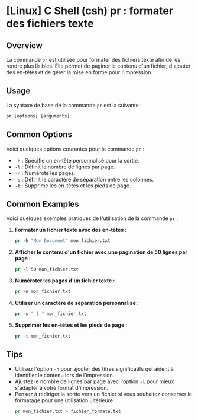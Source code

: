 # [Linux] C Shell (csh) pr : formater des fichiers texte

## Overview
La commande `pr` est utilisée pour formater des fichiers texte afin de les rendre plus lisibles. Elle permet de paginer le contenu d'un fichier, d'ajouter des en-têtes et de gérer la mise en forme pour l'impression.

## Usage
La syntaxe de base de la commande `pr` est la suivante :

```csh
pr [options] [arguments]
```

## Common Options
Voici quelques options courantes pour la commande `pr` :

- `-h` : Spécifie un en-tête personnalisé pour la sortie.
- `-l` : Définit le nombre de lignes par page.
- `-n` : Numérote les pages.
- `-s` : Définit le caractère de séparation entre les colonnes.
- `-t` : Supprime les en-têtes et les pieds de page.

## Common Examples
Voici quelques exemples pratiques de l'utilisation de la commande `pr` :

1. **Formater un fichier texte avec des en-têtes :**
   ```csh
   pr -h "Mon Document" mon_fichier.txt
   ```

2. **Afficher le contenu d'un fichier avec une pagination de 50 lignes par page :**
   ```csh
   pr -l 50 mon_fichier.txt
   ```

3. **Numéroter les pages d'un fichier texte :**
   ```csh
   pr -n mon_fichier.txt
   ```

4. **Utiliser un caractère de séparation personnalisé :**
   ```csh
   pr -s " | " mon_fichier.txt
   ```

5. **Supprimer les en-têtes et les pieds de page :**
   ```csh
   pr -t mon_fichier.txt
   ```

## Tips
- Utilisez l'option `-h` pour ajouter des titres significatifs qui aident à identifier le contenu lors de l'impression.
- Ajustez le nombre de lignes par page avec l'option `-l` pour mieux s'adapter à votre format d'impression.
- Pensez à rediriger la sortie vers un fichier si vous souhaitez conserver le formatage pour une utilisation ultérieure :
  ```csh
  pr mon_fichier.txt > fichier_formate.txt
  ```